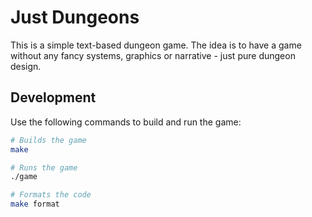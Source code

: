 # Just Dungeons
This is a simple text-based dungeon game.
The idea is to have a game without any fancy systems, graphics or narrative - just pure dungeon design.

## Development
Use the following commands to build and run the game:

```bash
# Builds the game
make

# Runs the game
./game

# Formats the code
make format
```